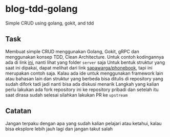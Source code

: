 # blog-tdd-golang
Simple CRUD using golang, gokit, and tdd

## Task
Membuat simple CRUD menggunakan Golang, Gokit, gRPC dan menggunakan konsep TDD, Clean Architecture.
Untuk contoh kodingannya ada di link [ini](https://github.com/setiadijoe/blog-tdd-1), nanti lihat yang folder `server` saja
Untuk bentuk struktur yang saat ini dipakai, dapat melihat dari link [sapawarga/phonebook](https://github.com/sapawarga/phonebook-service#package-structure), tapi ini merupakan contoh saja. Kalau ada ide untuk menggunakan framework lain atau bahasan lain dan struktur yang berbeda bisa ditulis di repository yang sudah difork tadi jadi nanti bisa ada diskusi menarik
Langkah yang kalian perlu lakukan ada fork repository ini ke repository pribadi dan setelah itu saat dirasa sudah selesai silahkan lakukan PR ke `upstream`

## Catatan
Jangan terpaku dengan apa yang sudah kalian pelajari atau ketahui, kalau bisa eksplore lebih jauh lagi dan jangan takut salah
